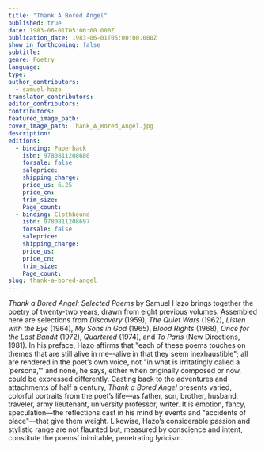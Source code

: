 ```yaml
---
title: "Thank A Bored Angel"
published: true
date: 1983-06-01T05:00:00.000Z
publication_date: 1983-06-01T05:00:00.000Z
show_in_forthcoming: false
subtitle:
genre: Poetry
language:
type:
author_contributors:
  - samuel-hazo
translator_contributors:
editor_contributors:
contributors:
featured_image_path:
cover_image_path: Thank_A_Bored_Angel.jpg
description:
editions:
  - binding: Paperback
    isbn: 9780811208680
    forsale: false
    saleprice:
    shipping_charge:
    price_us: 6.25
    price_cn:
    trim_size:
    Page_count:
  - binding: Clothbound
    isbn: 9780811208697
    forsale: false
    saleprice:
    shipping_charge:
    price_us:
    price_cn:
    trim_size:
    Page_count:
slug: thank-a-bored-angel
---
```


_Thank a Bored Angel: Selected Poems_ by Samuel Hazo brings together the poetry of twenty-two years, drawn from eight previous volumes. Assembled here are selections from _Discovery_ (1959), _The Quiet Wars_ (1962), _Listen with the Eye_ (1964), _My Sons in God_ (1965), _Blood Rights_ (1968), _Once for the Last Bandit_ (1972), _Quartered_ (1974), and _To Paris_ (New Directions, 1981). In his preface, Hazo affirms that "each of these poems touches on themes that are still alive in me–-alive in that they seem inexhaustible"; all are rendered in the poet’s own voice, not "in what is irritatingly called a ’persona,’" and none, he says, either when originally composed or now, could be expressed differently. Casting back to the adventures and attachments of half a century, _Thank a Bored Angel_ presents varied, colorful portraits from the poet’s life––as father, son, brother, husband, traveler, army lieutenant, university professor, writer. It is emotion, fancy, speculation––the reflections cast in his mind by events and "accidents of place"––that give them weight. Likewise, Hazo’s considerable passion and stylistic range are not flaunted but, measured by conscience and intent, constitute the poems’ inimitable, penetrating lyricism.

